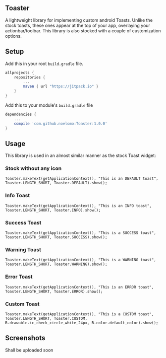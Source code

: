 ## Toaster


A lightweight library for implementing custom android Toasts. Unlike the stock toasts, these ones appear at the top of your app, overlaying your actionbar/toolbar. This library is also stocked with a couple of customization options.

## Setup

Add this in your root `build.gradle` file.

```gradle
allprojects {
	repositories {
		...
		maven { url "https://jitpack.io" }
	}
}
```


Add this to your module's `build.gradle` file

```gradle
dependencies {
	...
	compile 'com.github.noelomo:Toaster:1.0.0'
}
```


## Usage
This library is used in an almost similar manner as the stock Toast widget:

### Stock without any icon
 `Toaster.makeText(getApplicationContext(), "This is an DEFAULT toast", Toaster.LENGTH_SHORT, Toaster.DEFAULT).show();`
 
### Info Toast
 `Toaster.makeText(getApplicationContext(), "This is an INFO toast", Toaster.LENGTH_SHORT, Toaster.INFO).show();`
 
### Success Toast
 `Toaster.makeText(getApplicationContext(), "This is a SUCCESS toast", Toaster.LENGTH_SHORT, Toaster.SUCCESS).show();`
 
### Warning Toast
`Toaster.makeText(getApplicationContext(), "This is a WARNING toast", Toaster.LENGTH_SHORT, Toaster.WARNING).show();`

### Error Toast
 `Toaster.makeText(getApplicationContext(), "This is an ERROR toast", Toaster.LENGTH_SHORT, Toaster.ERROR).show();`
### Custom Toast
  `Toaster.makeText(getApplicationContext(), "This is a CUSTOM toast", Toaster.LENGTH_SHORT, Toaster.CUSTOM, R.drawable.ic_check_circle_white_24px, R.color.default_color).show();`


## Screenshots

Shall be uploaded soon
